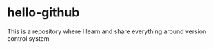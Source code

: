 # hello-github
This is a repository where I learn and share everything around version control system
